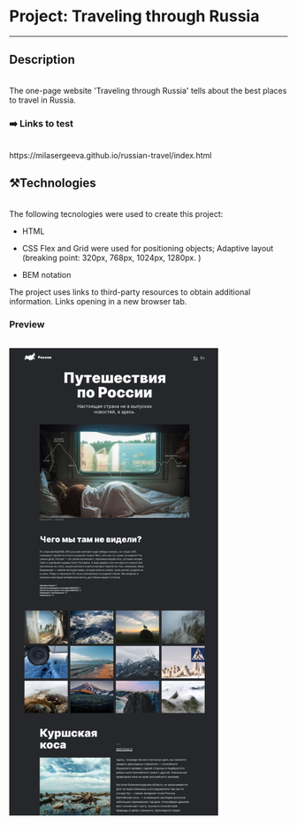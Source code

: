 # Project: Traveling through Russia

---

## Description

<br/>
The one-page website 'Traveling through Russia' tells about the best places to travel in Russia.

### :arrow_right: Links to test

<br/>
https://milasergeeva.github.io/russian-travel/index.html

## :hammer_and_pick:Technologies

<br/>
The following tecnologies were used to create this project:

- HTML

- CSS
  Flex and Grid were used for positioning objects;
  Adaptive layout (breaking point:
  320px,
  768px,
  1024px,
  1280px. )

- BEM notation

The project uses links to third-party resources to obtain additional information.
Links opening in a new browser tab.

### Preview

<br/>
<img src="./images/travel.png" width="75%"><br/>
